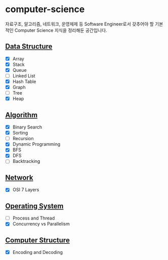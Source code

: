 # computer-science
자료구조, 알고리즘, 네트워크, 운영체제 등 Software Engineer로서 갖추어야 할 기본적인 Computer Science 지식을 정리해둔 공간입니다.

## [Data Structure](https://github.com/sekhyuni/computer-science/blob/main/data-structure/README.md)
- [x] Array
- [x] Stack
- [x] Queue
- [ ] Linked List
- [x] Hash Table
- [x] Graph
- [ ] Tree
- [x] Heap

## [Algorithm](https://github.com/sekhyuni/computer-science/blob/main/algorithm/README.md)
- [x] Binary Search
- [x] Sorting
- [ ] Recursion
- [x] Dynamic Programming
- [x] BFS
- [x] DFS
- [ ] Backtracking

## [Network](https://github.com/sekhyuni/computer-science/blob/main/network/README.md)
- [x] OSI 7 Layers

## [Operating System](https://github.com/sekhyuni/computer-science/blob/main/operating-system/README.md)
- [ ] Process and Thread
- [x] Concurrency vs Parallelism

## [Computer Structure](https://github.com/sekhyuni/computer-science/blob/main/computer-structure/README.md)
- [x] Encoding and Decoding